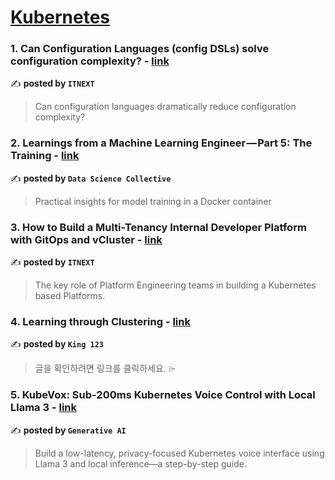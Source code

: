 
<h1><a href=https://medium.com/tag/kubernetes/recommended target="_blank" rel="noopener noreferrer">Kubernetes</a></h1>
<h3>1. Can Configuration Languages (config DSLs) solve configuration complexity? - <a href="https://medium.com/itnext/can-configuration-languages-dsls-solve-configuration-complexity-eee8f124e13a" target="_blank" rel="noopener noreferrer">link</a></h3>

✍️ **posted by `ITNEXT`**

<blockquote>Can configuration languages dramatically reduce configuration complexity?</blockquote>

<h3>2. Learnings from a Machine Learning Engineer — Part 5: The Training - <a href="https://medium.com/data-science-collective/learnings-from-a-machine-learning-engineer-part-5-the-training-87f5e8b18949" target="_blank" rel="noopener noreferrer">link</a></h3>

✍️ **posted by `Data Science Collective`**

<blockquote>Practical insights for model training in a Docker container</blockquote>

<h3>3. How to Build a Multi-Tenancy Internal Developer Platform with GitOps and vCluster - <a href="https://medium.com/itnext/how-to-build-a-multi-tenancy-internal-developer-platform-with-gitops-and-vcluster-d8f43bfb9c3d" target="_blank" rel="noopener noreferrer">link</a></h3>

✍️ **posted by `ITNEXT`**

<blockquote>The key role of Platform Engineering teams in building a Kubernetes based Platforms.</blockquote>

<h3>4. Learning through Clustering - <a href="https://medium.com/@78boos786/learning-through-clustering-efbd5d361718" target="_blank" rel="noopener noreferrer">link</a></h3>

✍️ **posted by `King 123`**

<blockquote>글을 확인하려면 링크를 클릭하세요. ⌲</blockquote>

<h3>5. KubeVox: Sub-200ms Kubernetes Voice Control with Local Llama 3 - <a href="https://medium.com/generative-ai/kubevox-sub-200ms-kubernetes-voice-control-with-local-llama-3-d9baed31d62b" target="_blank" rel="noopener noreferrer">link</a></h3>

✍️ **posted by `Generative AI`**

<blockquote>Build a low-latency, privacy-focused Kubernetes voice interface using Llama 3 and local inference—a step-by-step guide.</blockquote>

